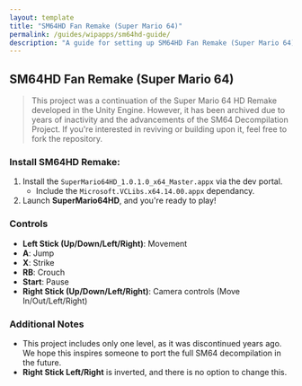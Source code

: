 ```yaml
---
layout: template
title: "SM64HD Fan Remake (Super Mario 64)"
permalink: /guides/wipapps/sm64hd-guide/
description: "A guide for setting up SM64HD Fan Remake (Super Mario 64) on dev mode."
---
```


## SM64HD Fan Remake (Super Mario 64)

> This project was a continuation of the Super Mario 64 HD Remake developed in the Unity Engine. However, it has been archived due to years of inactivity and the advancements of the SM64 Decompilation Project. If you're interested in reviving or building upon it, feel free to fork the repository.

### Install SM64HD Remake:
1. Install the `SuperMario64HD_1.0.1.0_x64_Master.appx` via the dev portal.
   - Include the `Microsoft.VCLibs.x64.14.00.appx` dependancy.
2. Launch **SuperMario64HD**, and you're ready to play! 

### Controls
- **Left Stick (Up/Down/Left/Right)**: Movement  
- **A**: Jump  
- **X**: Strike  
- **RB**: Crouch  
- **Start**: Pause  
- **Right Stick (Up/Down/Left/Right)**: Camera controls (Move In/Out/Left/Right)

### Additional Notes
- This project includes only one level, as it was discontinued years ago. We hope this inspires someone to port the full SM64 decompilation in the future.
- **Right Stick Left/Right** is inverted, and there is no option to change this.
